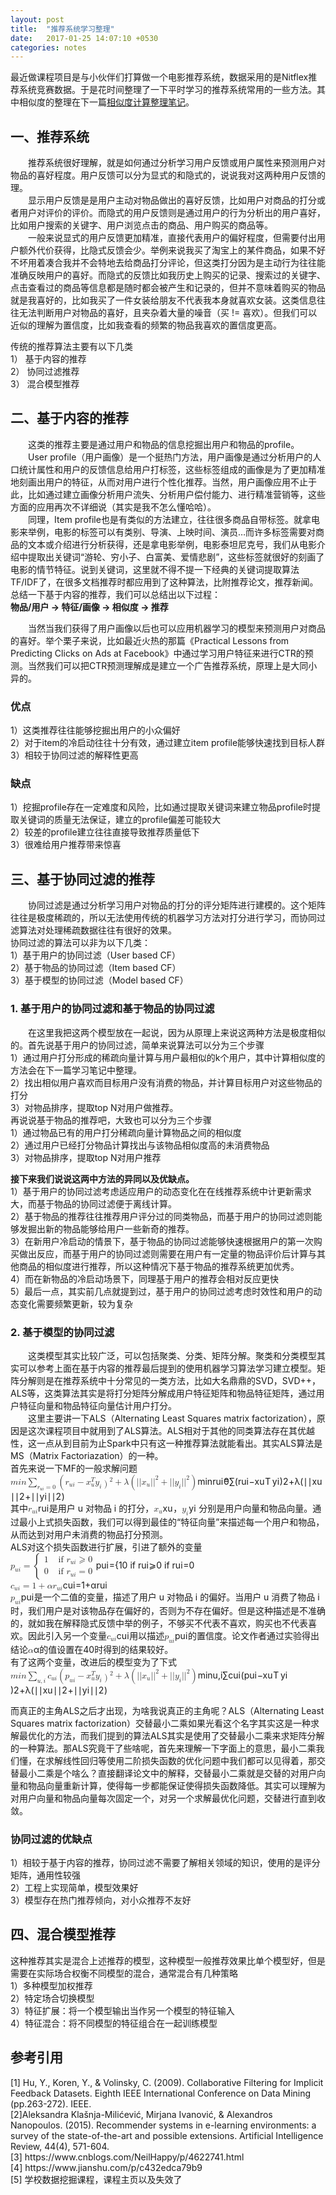 ```yaml
---
layout: post
title:  "推荐系统学习整理"
date:   2017-01-25 14:07:10 +0530
categories: notes
---
```

<!--<!DOCTYPE html>-->
<html>

<head>
  <meta charset="utf-8">
  <meta name="viewport" content="width=device-width, initial-scale=1.0">
  <link rel="stylesheet" href="https://stackedit.io/style.css" />
</head>

<body class="stackedit">
  <div class="stackedit__html"><p>最近做课程项目是与小伙伴们打算做一个电影推荐系统，数据采用的是Nitflex推荐系统竞赛数据。于是花时间整理了一下平时学习的推荐系统常用的一些方法。其中相似度的整理在下一篇<a href="https://feiwen123.github.io/notes/2017/02/05/Sim-Culculation-notes.1.html">相似度计算整理笔记</a>。</p>
<h2 id="一、推荐系统">一、推荐系统</h2>
<p>  推荐系统很好理解，就是如何通过分析学习用户反馈或用户属性来预测用户对物品的喜好程度。用户反馈可以分为显式的和隐式的，说说我对这两种用户反馈的理。<br>
  显示用户反馈是是用户主动对物品做出的喜好反馈，比如用户对商品的打分或者用户对评价的评价。而隐式的用户反馈则是通过用户的行为分析出的用户喜好，比如用户搜索的关键字、用户浏览点击的商品、用户购买的商品等。<br>
  一般来说显式的用户反馈更加精准，直接代表用户的偏好程度，但需要付出用户额外代价获得，比隐式反馈会少。举例来说我买了淘宝上的某件商品，如果不好不坏用着凑合我并不会特地去给商品打分评论，但这类打分因为是主动行为往往能准确反映用户的喜好。而隐式的反馈比如我历史上购买的记录、搜索过的关键字、点击查看过的商品等信息都是随时都会被产生和记录的，但并不意味着购买的物品就是我喜好的，比如我买了一件女装给朋友不代表我本身就喜欢女装。这类信息往往无法判断用户对物品的喜好，且夹杂着大量的噪音（买 != 喜欢）。但我们可以近似的理解为置信度，比如我查看的频繁的物品我喜欢的置信度更高。</p>
<p>传统的推荐算法主要有以下几类<br>
1） 基于内容的推荐<br>
2） 协同过滤推荐<br>
3） 混合模型推荐</p>
<h2 id="二、基于内容的推荐">二、基于内容的推荐</h2>
<p>  这类的推荐主要是通过用户和物品的信息挖掘出用户和物品的profile。<br>
  User profile（用户画像）是一个挺热门方法，用户画像是通过分析用户的人口统计属性和用户的反馈信息给用户打标签，这些标签组成的画像是为了更加精准地刻画出用户的特征，从而对用户进行个性化推荐。当然，用户画像应用不止于此，比如通过建立画像分析用户流失、分析用户偿付能力、进行精准营销等，这些方面的应用再次不详细说（其实是我不怎么懂哈哈）。<br>
  同理，Item profile也是有类似的方法建立，往往很多商品自带标签。就拿电影来举例，电影的标签可以有类别、导演、上映时间、演员…而许多标签需要对商品的文本或介绍进行分析获得，还是拿电影举例，电影泰坦尼克号，我们从电影介绍中提取出关键词“游轮、穷小子、白富美、爱情悲剧”，这些标签就很好的刻画了电影的情节特征。说到关键词，这里就不得不提一下经典的关键词提取算法TF/IDF了，在很多文档推荐时都应用到了这种算法，比附推荐论文，推荐新闻。<br>
总结一下基于内容的推荐，我们可以总结出以下过程：<br>
<strong>物品/用户 -&gt; 特征/画像 -&gt; 相似度 -&gt; 推荐</strong></p>
<p>  当然当我们获得了用户画像以后也可以应用机器学习的模型来预测用户对商品的喜好。举个栗子来说，比如最近火热的那篇《Practical Lessons from Predicting Clicks on Ads at Facebook》中通过学习用户特征来进行CTR的预测。当然我们可以把CTR预测理解成是建立一个广告推荐系统，原理上是大同小异的。</p>
<h3 id="优点"><strong>优点</strong></h3>
<p>1）这类推荐往往能够挖掘出用户的小众偏好<br>
2）对于item的冷启动往往十分有效，通过建立item profile能够快速找到目标人群<br>
3）相较于协同过滤的解释性更高</p>
<h3 id="缺点"><strong>缺点</strong></h3>
<p>1）挖掘profile存在一定难度和风险，比如通过提取关键词来建立物品profile时提取关键词的质量无法保证，建立的profile偏差可能较大<br>
2）较差的profile建立往往直接导致推荐质量低下<br>
3）很难给用户推荐带来惊喜</p>
<h2 id="三、基于协同过滤的推荐">三、基于协同过滤的推荐</h2>
<p>  协同过滤是通过分析学习用户对物品的打分的评分矩阵进行建模的。这个矩阵往往是极度稀疏的，所以无法使用传统的机器学习方法对打分进行学习，而协同过滤算法对处理稀疏数据往往有很好的效果。<br>
协同过滤的算法可以非为以下几类：<br>
1）基于用户的协同过滤（User based CF）<br>
2）基于物品的协同过滤（Item based CF）<br>
3）基于模型的协同过滤（Model based CF）</p>
<h3 id="基于用户的协同过滤和基于物品的协同过滤">1. 基于用户的协同过滤和基于物品的协同过滤</h3>
<p>  在这里我把这两个模型放在一起说，因为从原理上来说这两种方法是极度相似的。首先说基于用户的协同过滤，简单来说算法可以分为三个步骤<br>
1）通过用户打分形成的稀疏向量计算与用户最相似的k个用户，其中计算相似度的方法会在下一篇学习笔记中整理。<br>
2）找出相似用户喜欢而目标用户没有消费的物品，并计算目标用户对这些物品的打分<br>
3）对物品排序，提取top N对用户做推荐。<br>
再说说基于物品的推荐吧，大致也可以分为三个步骤<br>
1）通过物品已有的用户打分稀疏向量计算物品之间的相似度<br>
2）通过用户已经打分物品计算找出与该物品相似度高的未消费物品<br>
3）对物品排序，提取top N对用户推荐</p>
<p><strong>接下来我们说说这两中方法的异同以及优缺点。</strong><br>
1）基于用户的协同过滤考虑适应用户的动态变化在在线推荐系统中计更新需求大，而基于物品的协同过滤便于离线计算。<br>
2）基于物品的推荐往往推荐用户评分过的同类物品，而基于用户的协同过滤则能够发掘出新的物品能够给用户一些新奇的推荐。<br>
3）在新用户冷启动的情景下，基于物品的协同过滤能够快速根据用户的第一次购买做出反应，而基于用户的协同过滤则需要在用户有一定量的物品评价后计算与其他商品的相似度进行推荐，所以这种情况下基于物品的推荐系统更加优秀。<br>
4）而在新物品的冷启动场景下，同理基于用户的推荐会相对反应更快<br>
5）最后一点，其实前几点就提到过，基于用户的协同过滤考虑时效性和用户的动态变化需要频繁更新，较为复杂</p>
<h3 id="基于模型的协同过滤">2. 基于模型的协同过滤</h3>
<p>  这类模型其实比较广泛，可以包括聚类、分类、矩阵分解。聚类和分类模型其实可以参考上面在基于内容的推荐最后提到的使用机器学习算法学习建立模型。矩阵分解则是在推荐系统中十分常见的一类方法，比如大名鼎鼎的SVD，SVD++，ALS等，这类算法其实是将打分矩阵分解成用户特征矩阵和物品特征矩阵，通过用户特征向量和物品特征向量估计用户打分。<br>
  这里主要讲一下ALS（Alternating Least Squares matrix factorization），原因是这次课程项目中就用到了ALS算法。ALS相对于其他的同类算法存在其优越性，这一点从到目前为止Spark中只有这一种推荐算法就能看出。其实ALS算法是MS（Matrix Factoriazation）的一种。<br>
首先来说一下MF的一般求解问题<br>
<span class="katex--display"><span class="katex-display"><span class="katex"><span class="katex-mathml"><math><semantics><mrow><mi>m</mi><mi>i</mi><mi>n</mi><msub><mo>∑</mo><mrow><msub><mi>r</mi><mrow><mi>u</mi><mi>i</mi></mrow></msub><mo≯</mo><mo>=</mo><mn>0</mn></mrow></msub><mo>(</mo><msub><mi>r</mi><mrow><mi>u</mi><mi>i</mi></mrow></msub><mo>−</mo><msubsup><mi>x</mi><mi>u</mi><mi>T</mi></msubsup><msub><mi>y</mi><mi>i</mi></msub><msup><mo>)</mo><mn>2</mn></msup><mo>+</mo><mi>λ</mi><mo>(</mo><mi mathvariant="normal">∣</mi><mi mathvariant="normal">∣</mi><msub><mi>x</mi><mi>u</mi></msub><mi mathvariant="normal">∣</mi><msup><mi mathvariant="normal">∣</mi><mn>2</mn></msup><mo>+</mo><mi mathvariant="normal">∣</mi><mi mathvariant="normal">∣</mi><msub><mi>y</mi><mi>i</mi></msub><mi mathvariant="normal">∣</mi><msup><mi mathvariant="normal">∣</mi><mn>2</mn></msup><mo>)</mo></mrow><annotation encoding="application/x-tex">min\sum_{r_{ui}\not=0}(r_{ui}-x_{u}^{T}y_{i})^{2}+\lambda (||x_{u}||^{2}+||y_{i}||^{2})</annotation></semantics></math></span><span class="katex-html" aria-hidden="true"><span class="strut" style="height: 1.05001em;"></span><span class="strut bottom" style="height: 2.48823em; vertical-align: -1.43822em;"></span><span class="base"><span class="mord mathit">m</span><span class="mord mathit">i</span><span class="mord mathit">n</span><span class="mop op-limits"><span class="vlist-t vlist-t2"><span class="vlist-r"><span class="vlist" style="height: 1.05001em;"><span class="" style="top: -1.84789em; margin-left: 0em;"><span class="pstrut" style="height: 3.05em;"></span><span class="sizing reset-size6 size3 mtight"><span class="mord mtight"><span class="mord mtight"><span class="mord mathit mtight" style="margin-right: 0.02778em;">r</span><span class="msupsub"><span class="vlist-t vlist-t2"><span class="vlist-r"><span class="vlist" style="height: 0.328086em;"><span class="" style="top: -2.357em; margin-left: -0.02778em; margin-right: 0.0714286em;"><span class="pstrut" style="height: 2.5em;"></span><span class="sizing reset-size3 size1 mtight"><span class="mord mtight"><span class="mord mathit mtight">u</span><span class="mord mathit mtight">i</span></span></span></span></span><span class="vlist-s">​</span></span><span class="vlist-r"><span class="vlist" style="height: 0.143em;"></span></span></span></span></span><span class="mrel mtight" style="position: relative;"><span class="mainrm" style="position: absolute; right: 0px;"≯</span><span class="mrel mtight">=</span></span><span class="mord mathrm mtight">0</span></span></span></span><span class="" style="top: -3.05em;"><span class="pstrut" style="height: 3.05em;"></span><span class=""><span class="mop op-symbol large-op">∑</span></span></span></span><span class="vlist-s">​</span></span><span class="vlist-r"><span class="vlist" style="height: 1.43822em;"></span></span></span></span><span class="mopen">(</span><span class="mord"><span class="mord mathit" style="margin-right: 0.02778em;">r</span><span class="msupsub"><span class="vlist-t vlist-t2"><span class="vlist-r"><span class="vlist" style="height: 0.311664em;"><span class="" style="top: -2.55em; margin-left: -0.02778em; margin-right: 0.05em;"><span class="pstrut" style="height: 2.7em;"></span><span class="sizing reset-size6 size3 mtight"><span class="mord mtight"><span class="mord mathit mtight">u</span><span class="mord mathit mtight">i</span></span></span></span></span><span class="vlist-s">​</span></span><span class="vlist-r"><span class="vlist" style="height: 0.15em;"></span></span></span></span></span><span class="mbin">−</span><span class="mord"><span class="mord mathit">x</span><span class="msupsub"><span class="vlist-t vlist-t2"><span class="vlist-r"><span class="vlist" style="height: 0.891331em;"><span class="" style="top: -2.453em; margin-left: 0em; margin-right: 0.05em;"><span class="pstrut" style="height: 2.7em;"></span><span class="sizing reset-size6 size3 mtight"><span class="mord mtight"><span class="mord mathit mtight">u</span></span></span></span><span class="" style="top: -3.113em; margin-right: 0.05em;"><span class="pstrut" style="height: 2.7em;"></span><span class="sizing reset-size6 size3 mtight"><span class="mord mtight"><span class="mord mathit mtight" style="margin-right: 0.13889em;">T</span></span></span></span></span><span class="vlist-s">​</span></span><span class="vlist-r"><span class="vlist" style="height: 0.247em;"></span></span></span></span></span><span class="mord"><span class="mord mathit" style="margin-right: 0.03588em;">y</span><span class="msupsub"><span class="vlist-t vlist-t2"><span class="vlist-r"><span class="vlist" style="height: 0.311664em;"><span class="" style="top: -2.55em; margin-left: -0.03588em; margin-right: 0.05em;"><span class="pstrut" style="height: 2.7em;"></span><span class="sizing reset-size6 size3 mtight"><span class="mord mtight"><span class="mord mathit mtight">i</span></span></span></span></span><span class="vlist-s">​</span></span><span class="vlist-r"><span class="vlist" style="height: 0.15em;"></span></span></span></span></span><span class="mclose"><span class="mclose">)</span><span class="msupsub"><span class="vlist-t"><span class="vlist-r"><span class="vlist" style="height: 0.864108em;"><span class="" style="top: -3.113em; margin-right: 0.05em;"><span class="pstrut" style="height: 2.7em;"></span><span class="sizing reset-size6 size3 mtight"><span class="mord mtight"><span class="mord mathrm mtight">2</span></span></span></span></span></span></span></span></span><span class="mbin">+</span><span class="mord mathit">λ</span><span class="mopen">(</span><span class="mord mathrm">∣</span><span class="mord mathrm">∣</span><span class="mord"><span class="mord mathit">x</span><span class="msupsub"><span class="vlist-t vlist-t2"><span class="vlist-r"><span class="vlist" style="height: 0.151392em;"><span class="" style="top: -2.55em; margin-left: 0em; margin-right: 0.05em;"><span class="pstrut" style="height: 2.7em;"></span><span class="sizing reset-size6 size3 mtight"><span class="mord mtight"><span class="mord mathit mtight">u</span></span></span></span></span><span class="vlist-s">​</span></span><span class="vlist-r"><span class="vlist" style="height: 0.15em;"></span></span></span></span></span><span class="mord mathrm">∣</span><span class="mord"><span class="mord mathrm">∣</span><span class="msupsub"><span class="vlist-t"><span class="vlist-r"><span class="vlist" style="height: 0.864108em;"><span class="" style="top: -3.113em; margin-right: 0.05em;"><span class="pstrut" style="height: 2.7em;"></span><span class="sizing reset-size6 size3 mtight"><span class="mord mtight"><span class="mord mathrm mtight">2</span></span></span></span></span></span></span></span></span><span class="mbin">+</span><span class="mord mathrm">∣</span><span class="mord mathrm">∣</span><span class="mord"><span class="mord mathit" style="margin-right: 0.03588em;">y</span><span class="msupsub"><span class="vlist-t vlist-t2"><span class="vlist-r"><span class="vlist" style="height: 0.311664em;"><span class="" style="top: -2.55em; margin-left: -0.03588em; margin-right: 0.05em;"><span class="pstrut" style="height: 2.7em;"></span><span class="sizing reset-size6 size3 mtight"><span class="mord mtight"><span class="mord mathit mtight">i</span></span></span></span></span><span class="vlist-s">​</span></span><span class="vlist-r"><span class="vlist" style="height: 0.15em;"></span></span></span></span></span><span class="mord mathrm">∣</span><span class="mord"><span class="mord mathrm">∣</span><span class="msupsub"><span class="vlist-t"><span class="vlist-r"><span class="vlist" style="height: 0.864108em;"><span class="" style="top: -3.113em; margin-right: 0.05em;"><span class="pstrut" style="height: 2.7em;"></span><span class="sizing reset-size6 size3 mtight"><span class="mord mtight"><span class="mord mathrm mtight">2</span></span></span></span></span></span></span></span></span><span class="mclose">)</span></span></span></span></span></span><br>
其中<span class="katex--inline"><span class="katex"><span class="katex-mathml"><math><semantics><mrow><msub><mi>r</mi><mrow><mi>u</mi><mi>i</mi></mrow></msub></mrow><annotation encoding="application/x-tex">r_{ui}</annotation></semantics></math></span><span class="katex-html" aria-hidden="true"><span class="strut" style="height: 0.43056em;"></span><span class="strut bottom" style="height: 0.58056em; vertical-align: -0.15em;"></span><span class="base"><span class="mord"><span class="mord mathit" style="margin-right: 0.02778em;">r</span><span class="msupsub"><span class="vlist-t vlist-t2"><span class="vlist-r"><span class="vlist" style="height: 0.311664em;"><span class="" style="top: -2.55em; margin-left: -0.02778em; margin-right: 0.05em;"><span class="pstrut" style="height: 2.7em;"></span><span class="sizing reset-size6 size3 mtight"><span class="mord mtight"><span class="mord mathit mtight">u</span><span class="mord mathit mtight">i</span></span></span></span></span><span class="vlist-s">​</span></span><span class="vlist-r"><span class="vlist" style="height: 0.15em;"></span></span></span></span></span></span></span></span></span>是用户 u 对物品 i 的打分，<span class="katex--inline"><span class="katex"><span class="katex-mathml"><math><semantics><mrow><msub><mi>x</mi><mi>u</mi></msub></mrow><annotation encoding="application/x-tex">x_{u}</annotation></semantics></math></span><span class="katex-html" aria-hidden="true"><span class="strut" style="height: 0.43056em;"></span><span class="strut bottom" style="height: 0.58056em; vertical-align: -0.15em;"></span><span class="base"><span class="mord"><span class="mord mathit">x</span><span class="msupsub"><span class="vlist-t vlist-t2"><span class="vlist-r"><span class="vlist" style="height: 0.151392em;"><span class="" style="top: -2.55em; margin-left: 0em; margin-right: 0.05em;"><span class="pstrut" style="height: 2.7em;"></span><span class="sizing reset-size6 size3 mtight"><span class="mord mtight"><span class="mord mathit mtight">u</span></span></span></span></span><span class="vlist-s">​</span></span><span class="vlist-r"><span class="vlist" style="height: 0.15em;"></span></span></span></span></span></span></span></span></span>，<span class="katex--inline"><span class="katex"><span class="katex-mathml"><math><semantics><mrow><msub><mi>y</mi><mi>i</mi></msub></mrow><annotation encoding="application/x-tex">y_{i}</annotation></semantics></math></span><span class="katex-html" aria-hidden="true"><span class="strut" style="height: 0.43056em;"></span><span class="strut bottom" style="height: 0.625em; vertical-align: -0.19444em;"></span><span class="base"><span class="mord"><span class="mord mathit" style="margin-right: 0.03588em;">y</span><span class="msupsub"><span class="vlist-t vlist-t2"><span class="vlist-r"><span class="vlist" style="height: 0.311664em;"><span class="" style="top: -2.55em; margin-left: -0.03588em; margin-right: 0.05em;"><span class="pstrut" style="height: 2.7em;"></span><span class="sizing reset-size6 size3 mtight"><span class="mord mtight"><span class="mord mathit mtight">i</span></span></span></span></span><span class="vlist-s">​</span></span><span class="vlist-r"><span class="vlist" style="height: 0.15em;"></span></span></span></span></span></span></span></span></span> 分别是用户向量和物品向量。通过最小上式损失函数，我们可以得到最佳的“特征向量”来描述每一个用户和物品，从而达到对用户未消费的物品打分预测。<br>
ALS对这个损失函数进行扩展，引进了额外的变量<br>
<span class="katex--display"><span class="katex-display"><span class="katex"><span class="katex-mathml"><math><semantics><mrow><msub><mi>p</mi><mrow><mi>u</mi><mi>i</mi></mrow></msub><mo>=</mo><mrow><mo fence="true">{</mo><mtable><mtr><mtd><mstyle scriptlevel="0" displaystyle="false"><mrow><mn>1</mn></mrow></mstyle></mtd><mtd><mstyle scriptlevel="0" displaystyle="false"><mrow><mtext>&nbsp;if&nbsp;</mtext><msub><mi>r</mi><mrow><mi>u</mi><mi>i</mi></mrow></msub><mo>⩾</mo><mn>0</mn></mrow></mstyle></mtd></mtr><mtr><mtd><mstyle scriptlevel="0" displaystyle="false"><mrow><mn>0</mn></mrow></mstyle></mtd><mtd><mstyle scriptlevel="0" displaystyle="false"><mrow><mtext>&nbsp;if&nbsp;</mtext><msub><mi>r</mi><mrow><mi>u</mi><mi>i</mi></mrow></msub><mo>=</mo><mn>0</mn></mrow></mstyle></mtd></mtr></mtable></mrow></mrow><annotation encoding="application/x-tex">
p_{ui}=\begin{cases} 
 1 &amp; \text{ if } r_{ui} \geqslant  0 \\ 
 0 &amp; \text{ if } r_{ui} = 0
\end{cases}
</annotation></semantics></math></span><span class="katex-html" aria-hidden="true"><span class="strut" style="height: 1.75em;"></span><span class="strut bottom" style="height: 3.00003em; vertical-align: -1.25003em;"></span><span class="base"><span class="mord"><span class="mord mathit">p</span><span class="msupsub"><span class="vlist-t vlist-t2"><span class="vlist-r"><span class="vlist" style="height: 0.311664em;"><span class="" style="top: -2.55em; margin-left: 0em; margin-right: 0.05em;"><span class="pstrut" style="height: 2.7em;"></span><span class="sizing reset-size6 size3 mtight"><span class="mord mtight"><span class="mord mathit mtight">u</span><span class="mord mathit mtight">i</span></span></span></span></span><span class="vlist-s">​</span></span><span class="vlist-r"><span class="vlist" style="height: 0.15em;"></span></span></span></span></span><span class="mrel">=</span><span class="minner"><span class="mopen delimcenter" style="top: 0em;"><span class="delimsizing size4">{</span></span><span class="mord"><span class="mtable"><span class="col-align-l"><span class="vlist-t vlist-t2"><span class="vlist-r"><span class="vlist" style="height: 1.69em;"><span class="" style="top: -3.69em;"><span class="pstrut" style="height: 3.008em;"></span><span class="mord"><span class="mord mathrm">1</span></span></span><span class="" style="top: -2.25em;"><span class="pstrut" style="height: 3.008em;"></span><span class="mord"><span class="mord mathrm">0</span></span></span></span><span class="vlist-s">​</span></span><span class="vlist-r"><span class="vlist" style="height: 1.19em;"></span></span></span></span><span class="arraycolsep" style="width: 1em;"></span><span class="col-align-l"><span class="vlist-t vlist-t2"><span class="vlist-r"><span class="vlist" style="height: 1.69em;"><span class="" style="top: -3.69em;"><span class="pstrut" style="height: 3.008em;"></span><span class="mord"><span class="mord text"><span class="mord mathrm">&nbsp;if&nbsp;</span></span><span class="mord"><span class="mord mathit" style="margin-right: 0.02778em;">r</span><span class="msupsub"><span class="vlist-t vlist-t2"><span class="vlist-r"><span class="vlist" style="height: 0.311664em;"><span class="" style="top: -2.55em; margin-left: -0.02778em; margin-right: 0.05em;"><span class="pstrut" style="height: 2.7em;"></span><span class="sizing reset-size6 size3 mtight"><span class="mord mtight"><span class="mord mathit mtight">u</span><span class="mord mathit mtight">i</span></span></span></span></span><span class="vlist-s">​</span></span><span class="vlist-r"><span class="vlist" style="height: 0.15em;"></span></span></span></span></span><span class="mrel amsrm">⩾</span><span class="mord mathrm">0</span></span></span><span class="" style="top: -2.25em;"><span class="pstrut" style="height: 3.008em;"></span><span class="mord"><span class="mord text"><span class="mord mathrm">&nbsp;if&nbsp;</span></span><span class="mord"><span class="mord mathit" style="margin-right: 0.02778em;">r</span><span class="msupsub"><span class="vlist-t vlist-t2"><span class="vlist-r"><span class="vlist" style="height: 0.311664em;"><span class="" style="top: -2.55em; margin-left: -0.02778em; margin-right: 0.05em;"><span class="pstrut" style="height: 2.7em;"></span><span class="sizing reset-size6 size3 mtight"><span class="mord mtight"><span class="mord mathit mtight">u</span><span class="mord mathit mtight">i</span></span></span></span></span><span class="vlist-s">​</span></span><span class="vlist-r"><span class="vlist" style="height: 0.15em;"></span></span></span></span></span><span class="mrel">=</span><span class="mord mathrm">0</span></span></span></span><span class="vlist-s">​</span></span><span class="vlist-r"><span class="vlist" style="height: 1.19em;"></span></span></span></span></span></span><span class="mclose nulldelimiter"></span></span></span></span></span></span></span><br>
<span class="katex--display"><span class="katex-display"><span class="katex"><span class="katex-mathml"><math><semantics><mrow><msub><mi>c</mi><mrow><mi>u</mi><mi>i</mi></mrow></msub><mo>=</mo><mn>1</mn><mo>+</mo><mi>α</mi><msub><mi>r</mi><mrow><mi>u</mi><mi>i</mi></mrow></msub></mrow><annotation encoding="application/x-tex">c_{ui}=1+\alpha r_{ui}</annotation></semantics></math></span><span class="katex-html" aria-hidden="true"><span class="strut" style="height: 0.64444em;"></span><span class="strut bottom" style="height: 0.79444em; vertical-align: -0.15em;"></span><span class="base"><span class="mord"><span class="mord mathit">c</span><span class="msupsub"><span class="vlist-t vlist-t2"><span class="vlist-r"><span class="vlist" style="height: 0.311664em;"><span class="" style="top: -2.55em; margin-left: 0em; margin-right: 0.05em;"><span class="pstrut" style="height: 2.7em;"></span><span class="sizing reset-size6 size3 mtight"><span class="mord mtight"><span class="mord mathit mtight">u</span><span class="mord mathit mtight">i</span></span></span></span></span><span class="vlist-s">​</span></span><span class="vlist-r"><span class="vlist" style="height: 0.15em;"></span></span></span></span></span><span class="mrel">=</span><span class="mord mathrm">1</span><span class="mbin">+</span><span class="mord mathit" style="margin-right: 0.0037em;">α</span><span class="mord"><span class="mord mathit" style="margin-right: 0.02778em;">r</span><span class="msupsub"><span class="vlist-t vlist-t2"><span class="vlist-r"><span class="vlist" style="height: 0.311664em;"><span class="" style="top: -2.55em; margin-left: -0.02778em; margin-right: 0.05em;"><span class="pstrut" style="height: 2.7em;"></span><span class="sizing reset-size6 size3 mtight"><span class="mord mtight"><span class="mord mathit mtight">u</span><span class="mord mathit mtight">i</span></span></span></span></span><span class="vlist-s">​</span></span><span class="vlist-r"><span class="vlist" style="height: 0.15em;"></span></span></span></span></span></span></span></span></span></span><br>
<span class="katex--inline"><span class="katex"><span class="katex-mathml"><math><semantics><mrow><msub><mi>p</mi><mrow><mi>u</mi><mi>i</mi></mrow></msub></mrow><annotation encoding="application/x-tex">p_{ui}</annotation></semantics></math></span><span class="katex-html" aria-hidden="true"><span class="strut" style="height: 0.43056em;"></span><span class="strut bottom" style="height: 0.625em; vertical-align: -0.19444em;"></span><span class="base"><span class="mord"><span class="mord mathit">p</span><span class="msupsub"><span class="vlist-t vlist-t2"><span class="vlist-r"><span class="vlist" style="height: 0.311664em;"><span class="" style="top: -2.55em; margin-left: 0em; margin-right: 0.05em;"><span class="pstrut" style="height: 2.7em;"></span><span class="sizing reset-size6 size3 mtight"><span class="mord mtight"><span class="mord mathit mtight">u</span><span class="mord mathit mtight">i</span></span></span></span></span><span class="vlist-s">​</span></span><span class="vlist-r"><span class="vlist" style="height: 0.15em;"></span></span></span></span></span></span></span></span></span>是一个二值的变量，描述了用户 u 对物品 i 的偏好。当用户 u 消费了物品 i 时，我们用户是对该物品存在偏好的，否则为不存在偏好。但是这种描述是不准确的，就如我在解释隐式反馈中举的例子，不够买不代表不喜欢，购买也不代表喜欢。因此引入另一个变量<span class="katex--inline"><span class="katex"><span class="katex-mathml"><math><semantics><mrow><msub><mi>c</mi><mrow><mi>u</mi><mi>i</mi></mrow></msub></mrow><annotation encoding="application/x-tex">c_{ui}</annotation></semantics></math></span><span class="katex-html" aria-hidden="true"><span class="strut" style="height: 0.43056em;"></span><span class="strut bottom" style="height: 0.58056em; vertical-align: -0.15em;"></span><span class="base"><span class="mord"><span class="mord mathit">c</span><span class="msupsub"><span class="vlist-t vlist-t2"><span class="vlist-r"><span class="vlist" style="height: 0.311664em;"><span class="" style="top: -2.55em; margin-left: 0em; margin-right: 0.05em;"><span class="pstrut" style="height: 2.7em;"></span><span class="sizing reset-size6 size3 mtight"><span class="mord mtight"><span class="mord mathit mtight">u</span><span class="mord mathit mtight">i</span></span></span></span></span><span class="vlist-s">​</span></span><span class="vlist-r"><span class="vlist" style="height: 0.15em;"></span></span></span></span></span></span></span></span></span>用以描述<span class="katex--inline"><span class="katex"><span class="katex-mathml"><math><semantics><mrow><msub><mi>p</mi><mrow><mi>u</mi><mi>i</mi></mrow></msub></mrow><annotation encoding="application/x-tex">p_{ui}</annotation></semantics></math></span><span class="katex-html" aria-hidden="true"><span class="strut" style="height: 0.43056em;"></span><span class="strut bottom" style="height: 0.625em; vertical-align: -0.19444em;"></span><span class="base"><span class="mord"><span class="mord mathit">p</span><span class="msupsub"><span class="vlist-t vlist-t2"><span class="vlist-r"><span class="vlist" style="height: 0.311664em;"><span class="" style="top: -2.55em; margin-left: 0em; margin-right: 0.05em;"><span class="pstrut" style="height: 2.7em;"></span><span class="sizing reset-size6 size3 mtight"><span class="mord mtight"><span class="mord mathit mtight">u</span><span class="mord mathit mtight">i</span></span></span></span></span><span class="vlist-s">​</span></span><span class="vlist-r"><span class="vlist" style="height: 0.15em;"></span></span></span></span></span></span></span></span></span>的置信度。论文作者通过实验得出结论<span class="katex--inline"><span class="katex"><span class="katex-mathml"><math><semantics><mrow><mi>α</mi></mrow><annotation encoding="application/x-tex">\alpha</annotation></semantics></math></span><span class="katex-html" aria-hidden="true"><span class="strut" style="height: 0.43056em;"></span><span class="strut bottom" style="height: 0.43056em; vertical-align: 0em;"></span><span class="base"><span class="mord mathit" style="margin-right: 0.0037em;">α</span></span></span></span></span>的值设置在40时得到的结果较好。<br>
有了这两个变量，改进后的模型变为了下式<br>
<span class="katex--display"><span class="katex-display"><span class="katex"><span class="katex-mathml"><math><semantics><mrow><mi>m</mi><mi>i</mi><mi>n</mi><msub><mo>∑</mo><mrow><mi>u</mi><mo separator="true">,</mo><mi>i</mi></mrow></msub><msub><mi>c</mi><mrow><mi>u</mi><mi>i</mi></mrow></msub><mo>(</mo><msub><mi>p</mi><mrow><mi>u</mi><mi>i</mi></mrow></msub><mo>−</mo><msubsup><mi>x</mi><mi>u</mi><mi>T</mi></msubsup><msub><mi>y</mi><mi>i</mi></msub><msup><mo>)</mo><mn>2</mn></msup><mo>+</mo><mi>λ</mi><mo>(</mo><mi mathvariant="normal">∣</mi><mi mathvariant="normal">∣</mi><msub><mi>x</mi><mi>u</mi></msub><mi mathvariant="normal">∣</mi><msup><mi mathvariant="normal">∣</mi><mn>2</mn></msup><mo>+</mo><mi mathvariant="normal">∣</mi><mi mathvariant="normal">∣</mi><msub><mi>y</mi><mi>i</mi></msub><mi mathvariant="normal">∣</mi><msup><mi mathvariant="normal">∣</mi><mn>2</mn></msup><mo>)</mo></mrow><annotation encoding="application/x-tex">min\sum_{u,i}c_{ui}(p_{ui}-x_{u}^{T}y_{i})^{2}+\lambda (||x_{u}||^{2}+||y_{i}||^{2})</annotation></semantics></math></span><span class="katex-html" aria-hidden="true"><span class="strut" style="height: 1.05001em;"></span><span class="strut bottom" style="height: 2.46378em; vertical-align: -1.41378em;"></span><span class="base"><span class="mord mathit">m</span><span class="mord mathit">i</span><span class="mord mathit">n</span><span class="mop op-limits"><span class="vlist-t vlist-t2"><span class="vlist-r"><span class="vlist" style="height: 1.05001em;"><span class="" style="top: -1.87233em; margin-left: 0em;"><span class="pstrut" style="height: 3.05em;"></span><span class="sizing reset-size6 size3 mtight"><span class="mord mtight"><span class="mord mathit mtight">u</span><span class="mpunct mtight">,</span><span class="mord mathit mtight">i</span></span></span></span><span class="" style="top: -3.05em;"><span class="pstrut" style="height: 3.05em;"></span><span class=""><span class="mop op-symbol large-op">∑</span></span></span></span><span class="vlist-s">​</span></span><span class="vlist-r"><span class="vlist" style="height: 1.41378em;"></span></span></span></span><span class="mord"><span class="mord mathit">c</span><span class="msupsub"><span class="vlist-t vlist-t2"><span class="vlist-r"><span class="vlist" style="height: 0.311664em;"><span class="" style="top: -2.55em; margin-left: 0em; margin-right: 0.05em;"><span class="pstrut" style="height: 2.7em;"></span><span class="sizing reset-size6 size3 mtight"><span class="mord mtight"><span class="mord mathit mtight">u</span><span class="mord mathit mtight">i</span></span></span></span></span><span class="vlist-s">​</span></span><span class="vlist-r"><span class="vlist" style="height: 0.15em;"></span></span></span></span></span><span class="mopen">(</span><span class="mord"><span class="mord mathit">p</span><span class="msupsub"><span class="vlist-t vlist-t2"><span class="vlist-r"><span class="vlist" style="height: 0.311664em;"><span class="" style="top: -2.55em; margin-left: 0em; margin-right: 0.05em;"><span class="pstrut" style="height: 2.7em;"></span><span class="sizing reset-size6 size3 mtight"><span class="mord mtight"><span class="mord mathit mtight">u</span><span class="mord mathit mtight">i</span></span></span></span></span><span class="vlist-s">​</span></span><span class="vlist-r"><span class="vlist" style="height: 0.15em;"></span></span></span></span></span><span class="mbin">−</span><span class="mord"><span class="mord mathit">x</span><span class="msupsub"><span class="vlist-t vlist-t2"><span class="vlist-r"><span class="vlist" style="height: 0.891331em;"><span class="" style="top: -2.453em; margin-left: 0em; margin-right: 0.05em;"><span class="pstrut" style="height: 2.7em;"></span><span class="sizing reset-size6 size3 mtight"><span class="mord mtight"><span class="mord mathit mtight">u</span></span></span></span><span class="" style="top: -3.113em; margin-right: 0.05em;"><span class="pstrut" style="height: 2.7em;"></span><span class="sizing reset-size6 size3 mtight"><span class="mord mtight"><span class="mord mathit mtight" style="margin-right: 0.13889em;">T</span></span></span></span></span><span class="vlist-s">​</span></span><span class="vlist-r"><span class="vlist" style="height: 0.247em;"></span></span></span></span></span><span class="mord"><span class="mord mathit" style="margin-right: 0.03588em;">y</span><span class="msupsub"><span class="vlist-t vlist-t2"><span class="vlist-r"><span class="vlist" style="height: 0.311664em;"><span class="" style="top: -2.55em; margin-left: -0.03588em; margin-right: 0.05em;"><span class="pstrut" style="height: 2.7em;"></span><span class="sizing reset-size6 size3 mtight"><span class="mord mtight"><span class="mord mathit mtight">i</span></span></span></span></span><span class="vlist-s">​</span></span><span class="vlist-r"><span class="vlist" style="height: 0.15em;"></span></span></span></span></span><span class="mclose"><span class="mclose">)</span><span class="msupsub"><span class="vlist-t"><span class="vlist-r"><span class="vlist" style="height: 0.864108em;"><span class="" style="top: -3.113em; margin-right: 0.05em;"><span class="pstrut" style="height: 2.7em;"></span><span class="sizing reset-size6 size3 mtight"><span class="mord mtight"><span class="mord mathrm mtight">2</span></span></span></span></span></span></span></span></span><span class="mbin">+</span><span class="mord mathit">λ</span><span class="mopen">(</span><span class="mord mathrm">∣</span><span class="mord mathrm">∣</span><span class="mord"><span class="mord mathit">x</span><span class="msupsub"><span class="vlist-t vlist-t2"><span class="vlist-r"><span class="vlist" style="height: 0.151392em;"><span class="" style="top: -2.55em; margin-left: 0em; margin-right: 0.05em;"><span class="pstrut" style="height: 2.7em;"></span><span class="sizing reset-size6 size3 mtight"><span class="mord mtight"><span class="mord mathit mtight">u</span></span></span></span></span><span class="vlist-s">​</span></span><span class="vlist-r"><span class="vlist" style="height: 0.15em;"></span></span></span></span></span><span class="mord mathrm">∣</span><span class="mord"><span class="mord mathrm">∣</span><span class="msupsub"><span class="vlist-t"><span class="vlist-r"><span class="vlist" style="height: 0.864108em;"><span class="" style="top: -3.113em; margin-right: 0.05em;"><span class="pstrut" style="height: 2.7em;"></span><span class="sizing reset-size6 size3 mtight"><span class="mord mtight"><span class="mord mathrm mtight">2</span></span></span></span></span></span></span></span></span><span class="mbin">+</span><span class="mord mathrm">∣</span><span class="mord mathrm">∣</span><span class="mord"><span class="mord mathit" style="margin-right: 0.03588em;">y</span><span class="msupsub"><span class="vlist-t vlist-t2"><span class="vlist-r"><span class="vlist" style="height: 0.311664em;"><span class="" style="top: -2.55em; margin-left: -0.03588em; margin-right: 0.05em;"><span class="pstrut" style="height: 2.7em;"></span><span class="sizing reset-size6 size3 mtight"><span class="mord mtight"><span class="mord mathit mtight">i</span></span></span></span></span><span class="vlist-s">​</span></span><span class="vlist-r"><span class="vlist" style="height: 0.15em;"></span></span></span></span></span><span class="mord mathrm">∣</span><span class="mord"><span class="mord mathrm">∣</span><span class="msupsub"><span class="vlist-t"><span class="vlist-r"><span class="vlist" style="height: 0.864108em;"><span class="" style="top: -3.113em; margin-right: 0.05em;"><span class="pstrut" style="height: 2.7em;"></span><span class="sizing reset-size6 size3 mtight"><span class="mord mtight"><span class="mord mathrm mtight">2</span></span></span></span></span></span></span></span></span><span class="mclose">)</span></span></span></span></span></span></p>
<p>而真正的主角ALS之后才出现，为啥我说真正的主角呢？ALS（Alternating Least Squares matrix factorization）交替最小二乘如果光看这个名字其实这是一种求解最优化的方法，而我们提到的算法ALS其实是使用了交替最小二乘来求矩阵分解的一种算法。那ALS究竟干了些啥呢，首先来理解一下字面上的意思，最小二乘我们懂，在求解线性回归等使用二阶损失函数的优化问题中我们都可以见得着，那交替最小二乘是个啥么？直接翻译论文中的解释，交替最小二乘就是交替的对用户向量和物品向量重新计算，使得每一步都能保证使得损失函数降低。其实可以理解为对用户向量和物品向量每次固定一个，对另一个求解最优化问题，交替进行直到收敛。</p>
<h3 id="协同过滤的优缺点"><strong>协同过滤的优缺点</strong></h3>
<p>1）相较于基于内容的推荐，协同过滤不需要了解相关领域的知识，使用的是评分矩阵，通用性较强<br>
2）工程上实现简单，模型效果好<br>
3）模型存在热门推荐倾向，对小众推荐不友好</p>
<h2 id="四、混合模型推荐">四、混合模型推荐</h2>
<p>这种推荐其实是混合上述推荐的模型，这种模型一般推荐效果比单个模型好，但是需要在实际场合权衡不同模型的混合，通常混合有几种策略<br>
1）多种模型加权推荐<br>
2）特定场合切换模型<br>
3）特征扩展：将一个模型输出当作另一个模型的特征输入<br>
4）特征混合：将不同模型的特征组合在一起训练模型</p>
<h2 id="参考引用">参考引用</h2>
<p>[1] Hu, Y., Koren, Y., &amp; Volinsky, C. (2009). Collaborative Filtering for Implicit Feedback Datasets. Eighth IEEE International Conference on Data Mining (pp.263-272). IEEE.<br>
[2]Aleksandra Klašnja-Milićević, Mirjana Ivanović, & Alexandros Nanopoulos. (2015). Recommender systems in e-learning environments: a survey of the state-of-the-art and possible extensions. Artificial Intelligence Review, 44(4), 571-604.  <br>
[3] https://www.cnblogs.com/NeilHappy/p/4622741.html<br>
[4] https://www.jianshu.com/p/c432edca79b9<br>
[5] 学校数据挖掘课程，课程主页以及失效了</p>
</div>
</body>

</html>
